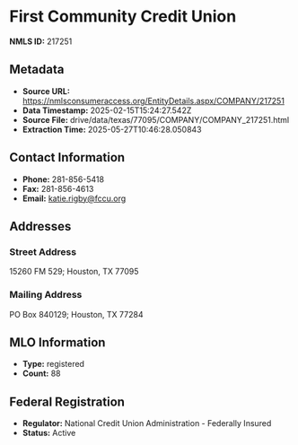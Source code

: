 # First Community Credit Union

**NMLS ID:** 217251

## Metadata
- **Source URL:** https://nmlsconsumeraccess.org/EntityDetails.aspx/COMPANY/217251
- **Data Timestamp:** 2025-02-15T15:24:27.542Z
- **Source File:** drive/data/texas/77095/COMPANY/COMPANY_217251.html
- **Extraction Time:** 2025-05-27T10:46:28.050843

## Contact Information
- **Phone:** 281-856-5418
- **Fax:** 281-856-4613
- **Email:** katie.rigby@fccu.org

## Addresses
### Street Address
15260 FM 529; Houston, TX 77095

### Mailing Address
PO Box 840129; Houston, TX 77284

## MLO Information
- **Type:** registered
- **Count:** 88

## Federal Registration
- **Regulator:** National Credit Union Administration - Federally Insured
- **Status:** Active
